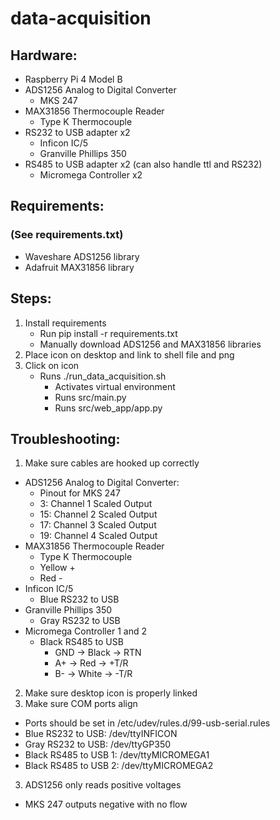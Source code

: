 # data-acquisition

## Hardware:
- Raspberry Pi 4 Model B
- ADS1256 Analog to Digital Converter
  - MKS 247
- MAX31856 Thermocouple Reader
  - Type K Thermocouple
- RS232 to USB adapter x2
  - Inficon IC/5
  - Granville Phillips 350
- RS485 to USB adapter x2 (can also handle ttl and RS232)
  - Micromega Controller x2

## Requirements:
### (See requirements.txt)
- Waveshare ADS1256 library
- Adafruit MAX31856 library

## Steps:
1. Install requirements
   - Run pip install -r requirements.txt
   - Manually download ADS1256 and MAX31856 libraries
2. Place icon on desktop and link to shell file and png
3. Click on icon
   - Runs ./run_data_acquisition.sh
     - Activates virtual environment
     - Runs src/main.py
     - Runs src/web_app/app.py

## Troubleshooting:
1. Make sure cables are hooked up correctly
  - ADS1256 Analog to Digital Converter:
    - Pinout for MKS 247
    - 3: Channel 1 Scaled Output
    - 15: Channel 2 Scaled Output
    - 17: Channel 3 Scaled Output
    - 19: Channel 4 Scaled Output
  - MAX31856 Thermocouple Reader
    - Type K Thermocouple
    - Yellow +
    - Red -
  - Inficon IC/5
    - Blue RS232 to USB
  - Granville Phillips 350
    - Gray RS232 to USB
  - Micromega Controller 1 and 2
    - Black RS485 to USB
      - GND -> Black -> RTN
      - A+ -> Red -> +T/R
      - B- -> White -> -T/R
2. Make sure desktop icon is properly linked
3. Make sure COM ports align
  - Ports should be set in /etc/udev/rules.d/99-usb-serial.rules
  - Blue RS232 to USB: /dev/ttyINFICON
  - Gray RS232 to USB: /dev/ttyGP350
  - Black RS485 to USB 1: /dev/ttyMICROMEGA1
  - Black RS485 to USB 2: /dev/ttyMICROMEGA2
3. ADS1256 only reads positive voltages
  - MKS 247 outputs negative with no flow


